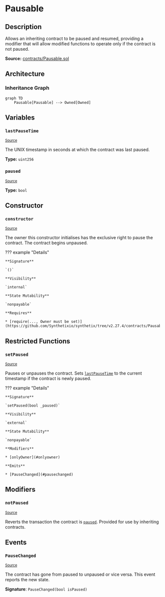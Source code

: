 # Pausable

## Description

Allows an inheriting contract to be paused and resumed, providing a modifier that will allow modified functions to operate only if the contract is not paused.

**Source:** [contracts/Pausable.sol](https://github.com/Synthetixio/synthetix/tree/v2.27.4/contracts/Pausable.sol)

## Architecture

### Inheritance Graph

```mermaid
graph TD
    Pausable[Pausable] --> Owned[Owned]

```

## Variables

### `lastPauseTime`

<sub>[Source](https://github.com/Synthetixio/synthetix/tree/v2.27.4/contracts/Pausable.sol#L9)</sub>

The UNIX timestamp in seconds at which the contract was last paused.

**Type:** `uint256`

### `paused`

<sub>[Source](https://github.com/Synthetixio/synthetix/tree/v2.27.4/contracts/Pausable.sol#L10)</sub>

**Type:** `bool`

## Constructor

### `constructor`

<sub>[Source](https://github.com/Synthetixio/synthetix/tree/v2.27.4/contracts/Pausable.sol#L12)</sub>

The owner this constructor initialises has the exclusive right to pause the contract. The contract begins unpaused.

??? example "Details"

    **Signature**

    `()`

    **Visibility**

    `internal`

    **State Mutability**

    `nonpayable`

    **Requires**

    * [require(..., Owner must be set)](https://github.com/Synthetixio/synthetix/tree/v2.27.4/contracts/Pausable.sol#L14)

## Restricted Functions

### `setPaused`

<sub>[Source](https://github.com/Synthetixio/synthetix/tree/v2.27.4/contracts/Pausable.sol#L22)</sub>

Pauses or unpauses the contract. Sets [`lastPauseTime`](#lastPauseTime) to the current timestamp if the contract is newly paused.

??? example "Details"

    **Signature**

    `setPaused(bool _paused)`

    **Visibility**

    `external`

    **State Mutability**

    `nonpayable`

    **Modifiers**

    * [onlyOwner](#onlyowner)

    **Emits**

    * [PauseChanged](#pausechanged)

## Modifiers

### `notPaused`

<sub>[Source](https://github.com/Synthetixio/synthetix/tree/v2.27.4/contracts/Pausable.sol#L42)</sub>

Reverts the transaction the contract is [`paused`](#paused). Provided for use by inheriting contracts.

## Events

### `PauseChanged`

<sub>[Source](https://github.com/Synthetixio/synthetix/tree/v2.27.4/contracts/Pausable.sol#L40)</sub>

The contract has gone from paused to unpaused or vice versa. This event reports the new state.

**Signature**: `PauseChanged(bool isPaused)`
